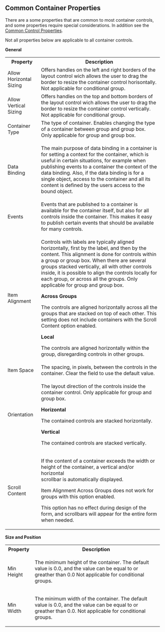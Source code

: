 ## Common Container Properties

There are a some properties that are common to most container controls, and some properties require special considerations. In addition see the [Common Control Properties](../common-control-properties.md).

Not all properties below are applicable to all container controls.

**General**

<table style="WIDTH: 100%">

<tbody>

<tr>

<th>Property</th>

<th>Description</th>

</tr>

<tr>

<td><span style="FONT-WEIGHT: normal">Allow Horizontal Sizing</td>

<td>Offers handles on the left and right borders of the layout control wich allows the user to drag the border to resize the container control horisontally. Not applicable for conditional group.</td>

</tr>

<tr>

<td><span style="FONT-WEIGHT: normal">Allow Vertical Sizing</td>

<td>Offers handles on the top and bottom borders of the layout control wich allows the user to drag the border to resize the container control vertically. Not applicable for conditional group.</td>

</tr>

<tr>

<td><span style="FONT-WEIGHT: normal">Container Type</td>

<td>The type of container. Enables changing the type of a container between group and group box. Only applicable for group and group box.</td>

</tr>

<tr>

<td>Data Binding</td>

<td>

The main purpose of data binding in a container is for setting a context for the container, which is useful in certain situations, for example when publishing events to a container the context of the data binding. Also, if the data binding is for a single object, access to the container and all its content is defined by the users access to the bound object.

</td>

</tr>

<tr>

<td>Events</td>

<td>Events that are published to a container is available for the container itself, but also for all controls inside the container. This makes it easy to publish certain events that should be available for many controls.</td>

</tr>

<tr>

<td>Item Alignment</td>

<td>

Controls with labels are typically aligned horizontally, first by the label, and then by the content. This alignment is done for controls within a group or group box. When there are several groups stacked vertically, all with other controls inside, it is possible to align the controls locally for each group, or across all the groups. Only applicable for group and group box.

**Across Groups**

The controls are aligned horizontally across all the groups that are stacked on top of each other. This setting does not include containers with the Scroll Content option enabled.

**Local**

The controls are aligned horizontally within the group, disregarding controls in other groups.

</td>

</tr>

<tr>

<td>Item Space</td>

<td>The spacing, in pixels, between the controls in the container. Clear the field to use the default value.</td>

</tr>

<tr>

<td><span style="FONT-WEIGHT: normal">Orientation</td>

<td>

The layout direction of the controls inside the container control. Only applicable for group and group box.

**Horizontal**

The contained controls are stacked horizontally.

**Vertical**

The contained controls are stacked vertically.

</td>

</tr>

<tr>

<td>Scroll Content</td>

<td>

If the content of a container exceeds the width or height of the container, a vertical and/or horizontal  
scrollbar is automatically displayed.

Item Alignment Across Groups does not work for groups with this option enabled.

This option has no effect during design of the form, and scrollbars will appear for the entire form when needed.

</td>

</tr>

</tbody>

</table>

**Size and Position**

<table style="WIDTH: 100%">

<tbody>

<tr>

<th>Property</th>

<th>Description</th>

</tr>

<tr>

<td>Min Height</td>

<td>

The minimum height of the container. The default value is 0.0, and the value can be equal to or greather than 0.0 Not applicable for conditional groups.

</td>

</tr>

<tr>

<td>Min Width</td>

<td>

The minimum width of the container. The default value is 0.0, and the value can be equal to or greather than 0.0\. Not applicable for conditional groups.

</td>

</tr>

</tbody>

</table>